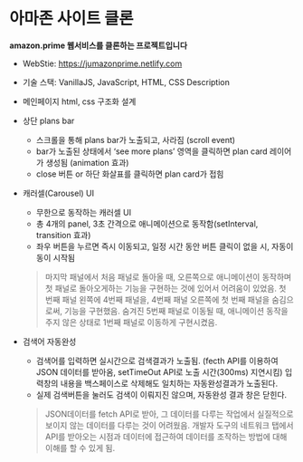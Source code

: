 # 아마존 사이트 클론
**amazon.prime 웹서비스를 클론하는 프로젝트입니다**
- WebStie: https://jumazonprime.netlify.com

- 기술 스택: VanillaJS, JavaScript, HTML, CSS
Description
- 메인페이지 html, css 구조화 설계

- 상단 plans bar

  - 스크롤을 통해 plans bar가 노출되고, 사라짐 (scroll event)
  - bar가 노출된 상태에서 ‘see more plans’ 영역을 클릭하면 plan card 레이어가 생성됨 (animation 효과)
  - close 버튼 or 하단 화살표를 클릭하면 plan card가 접힘

- 캐러셀(Carousel) UI
  - 무한으로 동작하는 캐러셀 UI
  - 총 4개의 panel, 3초 간격으로 애니메이션으로 동작함(setInterval, transition 효과)
  - 좌우 버튼을 누르면 즉시 이동되고, 일정 시간 동안 버튼 클릭이 없을 시, 자동이동이 시작됨
  > 마지막 패널에서 처음 패널로 돌아올 때, 오른쪽으로 애니메이션이 동작하며 첫 패널로 돌아오게하는 기능을 구현하는 것에 있어서 어려움이 있었음. 첫 번째 패널 왼쪽에 4번째 패널을, 4번째 패널 오른쪽에 첫 번째 패널을 숨김으로써, 기능을 구현했음. 숨겨진 5번째 패널로 이동될 때, 애니메이션 동작을 주지 않은 상태로 1번째 패널로 이동하게 구현시켰음.

- 검색어 자동완성
  - 검색어를 입력하면 실시간으로 검색결과가 노출됨. (fecth API를 이용하여 JSON 데이터를 받아옴, setTimeOut API로 노출 시간(300ms) 지연시킴)
입력창의 내용을 백스페이스로 삭제해도 일치하는 자동완성결과가 노출된다.
  - 실제 검색버튼을 눌러도 검색이 이뤄지진 않으며, 자동완성 결과 창은 닫힌다.
  > JSON데이터를 fetch API로 받아, 그 데이터를 다루는 작업에서 실질적으로 보이지 않는 데이터를 다루는 것이 어려웠음. 개발자 도구의 네트워크 탭에서 API를 받아오는 시점과 데이터에 접근하여 데이터를 조작하는 방법에 대해 이해를 할 수 있게 됨.
